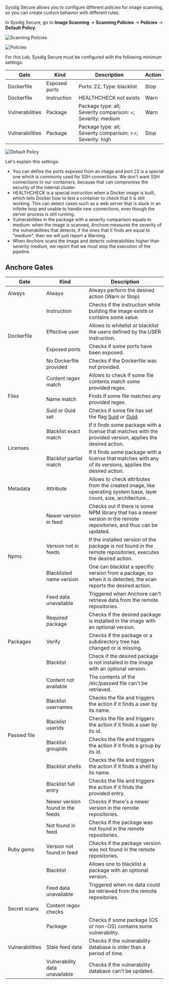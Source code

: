 Sysdig Secure allows you to configure different policies for image scanning, so you can create custom behavior with different rules.

In Sysdig Secure, go to **Image Scanning** → **Scanning Policies** →  **Policies** → **Default Policy**.

![Scanning Policies](/sysdig/courses/secure/secure-lab07/assets/image15a.png)

![Policies](/sysdig/courses/secure/secure-lab07/assets/image15b.png)

For this Lab, Sysdig Secure must be configured with the following minimum settings:

Gate            | Kind          | Description                                                 | Action
----------------|---------------|-------------------------------------------------------------|-------
Dockerfile      | Exposed ports | Ports: 22, Type: blacklist                                  | Stop
Dockerfile      | Instruction   | HEALTHCHECK not exists                                      | Warn
Vulnerabilities | Package       | Package type: all; Severity comparison: =; Severity: medium | Warn
Vulnerabilities | Package       | Package type: all; Severity comparison: >=; Severity: high  | Stop

![Default Policy](/sysdig/courses/secure/secure-lab07/assets/image15c.png)

Let's explain this settings:

* You can define the ports exposed from an image and port 22 is a special one which is commonly used for SSH connections. We don't want SSH connections to our containers, because that can compromise the security of the internal cluster.
* HEALTHCHECK is a special instruction when a Docker image is built, which tells Docker how to test a container to check that it is still working. This can detect cases such as a web server that is stuck in an infinite loop and unable to handle new connections, even though the server process is still running.
* Vulnerabilities in the package with a severity comparison equals to medium: when the image is scanned, Anchore measures the severity of the vulnerabilities that detects, if the ones that it finds are equal to "medium", then we will just report a Warning.
* When Anchore scans the image and detects vulnerabilities higher than severity medium, we report that we must stop the execution of the pipeline.

Anchore Gates
-------------

<table>
    <thead>
      <tr>
        <th>Gate</th>
        <th>Kind</th>
        <th>Description</th>
      </tr>
    </thead>
    <tbody>
    <tr>
        <td>Always</td>
        <td>Always</td>
        <td>Always perform the desired action (Warn or Stop)</td>
    </tr>
    <tr>
        <td rowspan="4">Dockerfile</td>
        <td>Instruction</td>
        <td>Checks if the instruction while building the image exists or contains some value.</td>
    </tr>
    <tr>
        <td>Effective user</td>
        <td>Allows to whitelist or blacklist the users defined by the USER instruction.</td>
    </tr>
    <tr>
        <td>Exposed ports</td>
        <td>Checks if some ports have been exposed.</td>
    </tr>
    <tr>
        <td>No Dockerfile provided</td>
        <td>Checks if the Dockerfile was not provided.</td>
    </tr>
    <tr>
        <td rowspan="3">Files</td>
        <td>Content regex match</td>
        <td>Allows to check if some file contents match some provided regex.</td>
    </tr>
    <tr>
        <td>Name match</td>
        <td>Finds if some file matches any provided regex.</td>
    </tr>
    <tr>
        <td>Suid or Guid set</td>
        <td>
            Checks if some file has set the flag <a
                href="https://www.google.com/url?q=https://en.wikipedia.org/wiki/Setuid%23SUID&amp;sa=D&amp;ust=1556128396119000"
                >Suid</a
            >
            or
            <a
                href="https://www.google.com/url?q=https://en.wikipedia.org/wiki/Setuid%23SGID&amp;sa=D&amp;ust=1556128396120000"
                >Guid</a
            >.
        </td>
    </tr>
    <tr>
        <td rowspan="2">Licenses</td>
        <td>Blacklist exact match</td>
        <td>
            If it finds some package with a license that matches with the provided version, applies
            the desired action.
        </td>
    </tr>
    <tr>
        <td>Blacklist partial match</td>
        <td>
            If it finds some package with a license that matches with any of its versions, applies
            the desired action.
        </td>
    </tr>
    <tr>
        <td>Metadata</td>
        <td>Attribute</td>
        <td>
            Allows to check attributes from the created image, like operating system base, layer
            count, size, architecture...
        </td>
    </tr>
    <tr>
        <td rowspan="4">Npms</td>
        <td>Newer version in feed</td>
        <td>
            Checks out if there is some NPM library that has a newer version in the remote
            repositories, and thus can be updated.
        </td>
    </tr>
    <tr>
        <td>Version not in feeds</td>
        <td>
            If the installed version of the package is not found in the remote repositories,
            executes the desired action.
        </td>
    </tr>
    <tr>
        <td>Blacklisted name version</td>
        <td>
            One can blacklist a specific version from a package, so when it is detected, the
            scan reports the desired action.
        </td>
    </tr>
    <tr>
        <td>Feed data unavailable</td>
        <td>Triggered when Anchore can't retrieve data from the remote repositories.</td>
    </tr>
    <tr>
        <td rowspan="3">Packages</td>
        <td>Required package</td>
        <td>Checks if the desired package is installed in the image with an optional version.</td>
    </tr>
    <tr>
        <td>Verify</td>
        <td>Checks if the package or a subdirectory tree has changed or is missing.</td>
    </tr>
    <tr>
        <td>Blacklist</td>
        <td>
            Check if the desired package is not installed in the image with an optional version.
        </td>
    </tr>
    <tr>
        <td rowspan="6">Passwd file</td>
        <td>Content not available</td>
        <td>The contents of the /etc/passwd file can't be retrieved.</td>
    </tr>
    <tr>
        <td>Blacklist usernames</td>
        <td>Checks the file and triggers the action if it finds a user by its name.</td>
    </tr>
    <tr>
        <td>Blacklist userids</td>
        <td>Checks the file and triggers the action if it finds a user by its id.</td>
    </tr>
    <tr>
        <td>Blacklist groupids</td>
        <td>Checks the file and triggers the action if it finds a group by its id.</td>
    </tr>
    <tr>
        <td>Blacklist shells</td>
        <td>Checks the file and triggers the action if it finds a shell by its name.</td>
    </tr>
    <tr>
        <td>Blacklist full entry</td>
        <td>Checks the file and triggers the action if it finds the provided entry.</td>
    </tr>
    <tr>
        <td rowspan="5">Ruby gems</td>
        <td>Newer version found in the feeds</td>
        <td>Checks if there's a newer version in the remote repositories.</td>
    </tr>
    <tr>
        <td>Not found in feed</td>
        <td>Checks if the package was not found in the remote repositories.</td>
    </tr>
    <tr>
        <td>Version not found in feed</td>
        <td>Checks if the package version was not found in the remote repositories.</td>
    </tr>
    <tr>
        <td>Blacklist</td>
        <td>Allows one to blacklist a package with an optional version.</td>
    </tr>
    <tr>
        <td>Feed data unavailable</td>
        <td>Triggered when no data could be retrieved from the remote repositories.</td>
    </tr>
    <tr>
        <td>Secret scans</td>
        <td>Content regex checks</td>
        <td></td>
    </tr>
    <tr>
        <td rowspan="3">Vulnerabilities</td>
        <td>Package</td>
        <td>Checks if some package (OS or non-OS) contains some vulnerability.</td>
    </tr>
    <tr>
        <td>Stale feed data</td>
        <td>Checks if the vulnerability database is older than a period of time.</td>
    </tr>
    <tr>
        <td>Vulnerability data unavailable</td>
        <td>Checks if the vulnerability database can't be updated.</td>
    </tr>
    </tbody>
</table>
